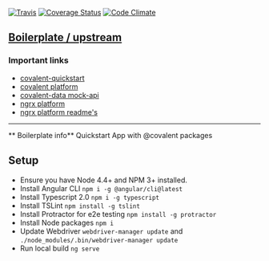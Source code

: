 [![Travis](https://img.shields.io/travis/BrentDietrich/test.svg?style=flat-square)](https://travis-ci.org/BrentDietrich/test)
[![Coverage Status](https://img.shields.io/coveralls/BrentDietrich/test/master.svg?style=flat-square)](https://coveralls.io/github/BrentDietrich/test)
[![Code Climate](https://img.shields.io/codeclimate/github/kabisaict/flow.svg?style=flat-square)](https://codeclimate.com/github/BrentDietrich/test)

## [Boilerplate / upstream](https://github.com/Teradata/covalent-quickstart)

### Important links
- [covalent-quickstart](https://github.com/Teradata/covalent-quickstart)
- [covalent platform](https://github.com/Teradata/covalent)
- [covalent-data mock-api](https://github.com/Teradata/covalent-data)
- [ngrx platform](https://github.com/ngrx/platform)
- [ngrx platform readme's](https://github.com/ngrx/platform/tree/master/docs)


---
** Boilerplate info**
Quickstart App with @covalent packages

## Setup

* Ensure you have Node 4.4+ and NPM 3+ installed.
* Install Angular CLI `npm i -g @angular/cli@latest`
* Install Typescript 2.0 `npm i -g typescript`
* Install TSLint `npm install -g tslint`
* Install Protractor for e2e testing `npm install -g protractor`
* Install Node packages `npm i`
* Update Webdriver `webdriver-manager update` and `./node_modules/.bin/webdriver-manager update`
* Run local build `ng serve`
